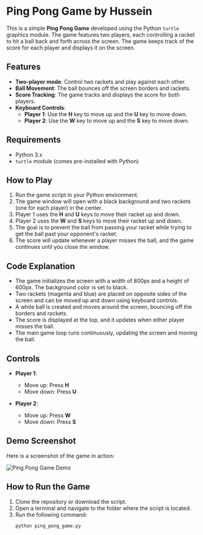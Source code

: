 # Ping Pong Game by Hussein

This is a simple **Ping Pong Game** developed using the Python `turtle` graphics module. The game features two players, each controlling a racket to hit a ball back and forth across the screen. The game keeps track of the score for each player and displays it on the screen.

## Features

- **Two-player mode**: Control two rackets and play against each other.
- **Ball Movement**: The ball bounces off the screen borders and rackets.
- **Score Tracking**: The game tracks and displays the score for both players.
- **Keyboard Controls**:
  - **Player 1**: Use the **H** key to move up and the **U** key to move down.
  - **Player 2**: Use the **W** key to move up and the **S** key to move down.

## Requirements

- Python 3.x
- `turtle` module (comes pre-installed with Python)

## How to Play

1. Run the game script in your Python environment.
2. The game window will open with a black background and two rackets (one for each player) in the center.
3. Player 1 uses the **H** and **U** keys to move their racket up and down.
4. Player 2 uses the **W** and **S** keys to move their racket up and down.
5. The goal is to prevent the ball from passing your racket while trying to get the ball past your opponent's racket.
6. The score will update whenever a player misses the ball, and the game continues until you close the window.

## Code Explanation

- The game initializes the screen with a width of 800px and a height of 600px. The background color is set to black.
- Two rackets (magenta and blue) are placed on opposite sides of the screen and can be moved up and down using keyboard controls.
- A white ball is created and moves around the screen, bouncing off the borders and rackets.
- The score is displayed at the top, and it updates when either player misses the ball.
- The main game loop runs continuously, updating the screen and moving the ball.

## Controls

- **Player 1**:
  - Move up: Press **H**
  - Move down: Press **U**

- **Player 2**:
  - Move up: Press **W**
  - Move down: Press **S**

## Demo Screenshot

Here is a screenshot of the game in action:

![Ping Pong Game Demo](ping_pong_demo.png)

## How to Run the Game

1. Clone the repository or download the script.
2. Open a terminal and navigate to the folder where the script is located.
3. Run the following command:
   ```bash
   python ping_pong_game.py
